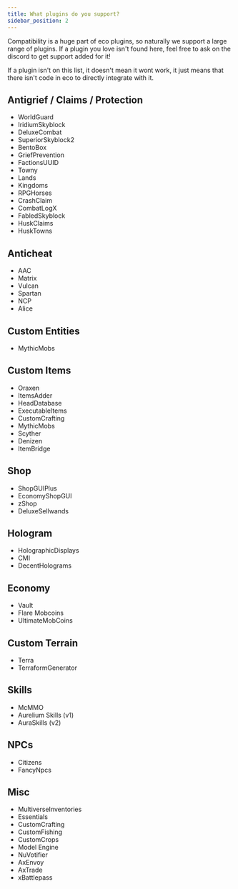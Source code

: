 ```yaml
---
title: What plugins do you support?
sidebar_position: 2
---
```


Compatibility is a huge part of eco plugins, so naturally we support a large range of plugins. If a plugin you love isn't found here, feel free to ask on the discord to get support added for it!

If a plugin isn't on this list, it doesn't mean it wont work, it just means that there isn't code in eco to directly integrate with it.

## Antigrief / Claims / Protection
- WorldGuard
- IridiumSkyblock
- DeluxeCombat
- SuperiorSkyblock2
- BentoBox
- GriefPrevention
- FactionsUUID
- Towny
- Lands
- Kingdoms
- RPGHorses
- CrashClaim
- CombatLogX
- FabledSkyblock
- HuskClaims
- HuskTowns

## Anticheat
- AAC
- Matrix
- Vulcan
- Spartan
- NCP
- Alice

## Custom Entities
- MythicMobs

## Custom Items
- Oraxen
- ItemsAdder
- HeadDatabase
- ExecutableItems
- CustomCrafting
- MythicMobs
- Scyther
- Denizen
- ItemBridge

## Shop
- ShopGUIPlus
- EconomyShopGUI
- zShop
- DeluxeSellwands

## Hologram
- HolographicDisplays
- CMI
- DecentHolograms

## Economy
- Vault
- Flare Mobcoins
- UltimateMobCoins

## Custom Terrain
- Terra
- TerraformGenerator

## Skills
- McMMO
- Aurelium Skills (v1)
- AuraSkills (v2)

## NPCs
- Citizens
- FancyNpcs

## Misc
- MultiverseInventories
- Essentials
- CustomCrafting
- CustomFishing
- CustomCrops
- Model Engine
- NuVotifier
- AxEnvoy
- AxTrade
- xBattlepass
